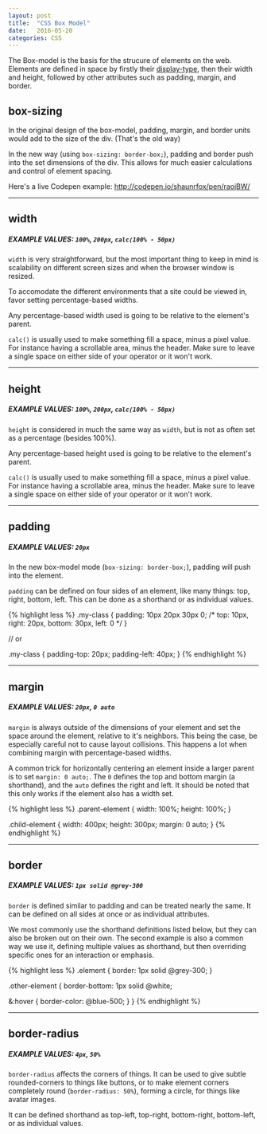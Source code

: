 ```yaml
---
layout: post
title:  "CSS Box Model"
date:   2016-05-20
categories: CSS
---
```


The Box-model is the basis for the strucure of elements on the web. Elements are defined in space by firstly their [display-type](#css-display), then their width and height, followed by other attributes such as padding, margin, and border.

## box-sizing

In the original design of the box-model, padding, margin, and border units would add to the size of the div. (That's the old way)

In the new way (using `box-sizing: border-box;`), padding and border push into the set dimensions of the div. This allows for much easier calculations and control of element spacing.

Here's a live Codepen example: <http://codepen.io/shaunrfox/pen/raojBW/>

---

## width

##### EXAMPLE VALUES: `100%`, `200px`, `calc(100% - 50px)`

`width` is very straightforward, but the most important thing to keep in mind is scalability on different screen sizes and when the browser window is resized.

To accomodate the different environments that a site could be viewed in, favor setting percentage-based widths.

Any percentage-based width used is going to be relative to the element's parent.

`calc()` is usually used to make something fill a space, minus a pixel value. For instance having a scrollable area, minus the header. Make sure to leave a single space on either side of your operator or it won't work.

---

## height

##### EXAMPLE VALUES: `100%`, `200px`, `calc(100% - 50px)`

`height` is considered in much the same way as `width`, but is not as often set as a percentage (besides 100%).

Any percentage-based height used is going to be relative to the element's parent.

`calc()` is usually used to make something fill a space, minus a pixel value. For instance having a scrollable area, minus the header. Make sure to leave a single space on either side of your operator or it won't work.

---

## padding

##### EXAMPLE VALUES: `20px`

In the new box-model mode (`box-sizing: border-box;`), padding will push into the element.

`padding` can be defined on four sides of an element, like many things: top, right, bottom, left. This can be done as a shorthand or as individual values.

{% highlight less %}
.my-class {
  padding: 10px 20px 30px 0;
  /* top: 10px, right: 20px, bottom: 30px, left: 0 */
}

// or

.my-class {
  padding-top: 20px;
  padding-left: 40px;
}
{% endhighlight %}

---

## margin

##### EXAMPLE VALUES: `20px`, `0 auto`

`margin` is always outside of the dimensions of your element and set the space around the element, relative to it's neighbors. This being the case, be especially careful not to cause layout collisions. This happens a lot when combining margin with percentage-based widths.

A common trick for horizontally centering an element inside a larger parent is to set `margin: 0 auto;`. The `0` defines the top and bottom margin (a shorthand), and the `auto` defines the right and left. It should be noted that this only works if the element also has a width set.

{% highlight less %}
.parent-element {
  width: 100%;
  height: 100%;
}

.child-element {
  width: 400px;
  height: 300px;
  margin: 0 auto;
}
{% endhighlight %}

---

## border

##### EXAMPLE VALUES: `1px solid @grey-300`

`border` is defined similar to padding and can be treated nearly the same. It can be defined on all sides at once or as individual attributes.

We most commonly use the shorthand definitions listed below, but they can also be broken out on their own. The second example is also a common way we use it, defining multiple values as shorthand, but then overriding specific ones for an interaction or emphasis.

{% highlight less %}
.element {
  border: 1px solid @grey-300;
}

.other-element {
  border-bottom: 1px solid @white;

  &:hover {
    border-color: @blue-500;
  }
}
{% endhighlight %}

---

## border-radius

##### EXAMPLE VALUES: `4px`, `50%`

`border-radius` affects the corners of things. It can be used to give subtle rounded-corners to things like buttons, or to make element corners completely round (`border-radius: 50%`), forming a circle, for things like avatar images.

It can be defined shorthand as top-left, top-right, bottom-right, bottom-left, or as individual values.